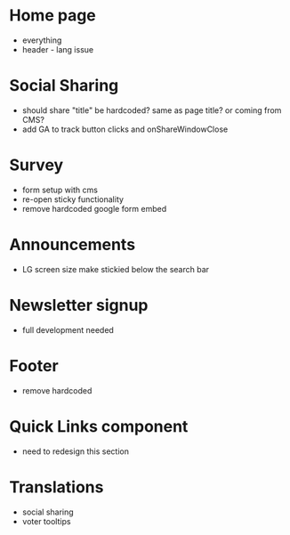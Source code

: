 # Home page
- everything
- header - lang issue

# Social Sharing
- should share "title" be hardcoded? same as page title? or coming from CMS?
- add GA to track button clicks and onShareWindowClose

# Survey 
- form setup with cms
- re-open sticky functionality
- remove hardcoded google form embed

# Announcements
- LG screen size make stickied below the search bar

# Newsletter signup
- full development needed

# Footer 
- remove hardcoded

# Quick Links component 
- need to redesign this section

# Translations 
- social sharing
- voter tooltips

